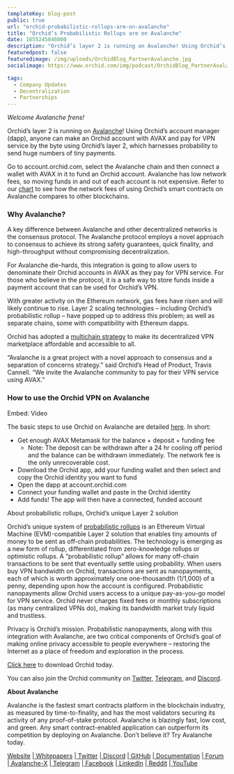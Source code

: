 ```yaml
---
templateKey: blog-post
public: true
url: "orchid-probabilistic-rollups-are-on-avalanche"
title: "Orchid’s Probabilistic Rollups are on Avalanche"
date: 1655245846000
description: "Orchid’s layer 2 is running on Avalanche! Using Orchid’s account manager (dapp), anyone can make an Orchid account with AVAX and pay for VPN service by the byte using Orchid’s layer 2, which harnesses probability to send huge numbers of tiny payments."
featuredpost: false
featuredimage: /img/uploads/OrchidBlog_PartnerAvalanche.jpg
socialimage: https://www.orchid.com/img/podcast/OrchidBlog_PartnerAvalanche.jpg

tags:
  - Company Updates
  - Decentralization
  - Partnerships
---
```


_Welcome Avalanche frens!_

Orchid’s layer 2 is running on [Avalanche](https://www.avax.network/)! Using Orchid’s account manager (dapp), anyone can make an Orchid account with AVAX and pay for VPN service by the byte using Orchid’s layer 2, which harnesses probability to send huge numbers of tiny payments.

Go to account.orchid.com, select the Avalanche chain and then connect a wallet with AVAX in it to fund an Orchid account. Avalanche has low network fees, so moving funds in and out of each account is not expensive. Refer to our [chart](https://www.orchid.com/join) to see how the network fees of using Orchid’s smart contracts on Avalanche compares to other blockchains. 

### Why Avalanche? 

A key difference between Avalanche and other decentralized networks is the consensus protocol. The Avalanche protocol employs a novel approach to consensus to achieve its strong safety guarantees, quick finality, and high-throughput without compromising decentralization.

For Avalanche die-hards, this integration is going to allow users to denominate their Orchid accounts in AVAX as they pay for VPN service. For those who believe in the protocol, it is a safe way to store funds inside a payment account that can be used for Orchid’s VPN.

With greater activity on the Ethereum network, gas fees have risen and will likely continue to rise. Layer 2 scaling technologies – including Orchid’s probabilistic rollup – have popped up to address this problem; as well as separate chains, some with compatibility with Ethereum dapps. 

Orchid has adopted a [multichain strategy](https://blog.orchid.com/orchid-nanopayments-now-streaming-on-8-blockchains/) to make its decentralized VPN marketplace affordable and accessible to all. 

“Avalanche is a great project with a novel approach to consensus and a separation of concerns strategy.” said Orchid’s Head of Product, Travis Cannell. “We invite the Avalanche community to pay for their VPN service using AVAX.”

### How to use the Orchid VPN on Avalanche

Embed: Video

The basic steps to use Orchid on Avalanche are detailed [here](https://orchid.com/join). In short:

* Get enough AVAX Metamask for the balance + deposit + funding fee
    * Note: The deposit can be withdrawn after a 24 hr cooling off period and the balance can be withdrawn immediately. The network fee is the only unrecoverable cost.
* Download the Orchid app, add your funding wallet and then select and copy the Orchid identity you want to fund
* Open the dapp at account.orchid.com
* Connect your funding wallet and paste in the Orchid identity
* Add funds! The app will then have a connected, funded account

About probabilistic rollups, Orchid’s unique Layer 2 solution

Orchid’s unique system of [probabilistic rollups](https://medium.com/orchid-labs/probabilistic-nanopayments-4aa423c3f22f) is an Ethereum Virtual Machine (EVM)-compatible Layer 2 solution that enables tiny amounts of money to be sent as off-chain probabilities. The technology is emerging as a new form of rollup, differentiated from zero-knowledge rollups or optimistic rollups. A “probabilistic rollup” allows for many off-chain transactions to be sent that eventually settle using probability. When users buy VPN bandwidth on Orchid, transactions are sent as nanopayments, each of which is worth approximately one one-thousandth (1/1,000) of a penny, depending upon how the account is configured. Probabilistic nanopayments allow Orchid users access to a unique pay-as-you-go model for VPN service. Orchid never charges fixed fees or monthly subscriptions (as many centralized VPNs do), making its bandwidth market truly liquid and trustless.

Privacy is Orchid’s mission. Probabilistic nanopayments, along with this integration with Avalanche, are two critical components of Orchid’s goal of making online privacy accessible to people everywhere – restoring the Internet as a place of freedom and exploration in the process.

[Click here](http://orchid.com/join) to download Orchid today. 

You can also join the Orchid community on [Twitter](https://twitter.com/OrchidProtocol?ref_src=twsrc%5Egoogle%7Ctwcamp%5Eserp%7Ctwgr%5Eauthor), [Telegram](https://www.t.me/OrchidOfficial), and [Discord](https://discord.com/invite/GDbxmjxX9F). 

**About Avalanche**

Avalanche is the fastest smart contracts platform in the blockchain industry, as measured by time-to-finality, and has the most validators securing its activity of any proof-of-stake protocol. Avalanche is blazingly fast, low cost, and green. Any smart contract-enabled application can outperform its competition by deploying on Avalanche. Don’t believe it? Try Avalanche today.

[Website](https://avax.network/) |[ Whitepapers](https://avalabs.org/whitepapers) |[ Twitter](https://twitter.com/avalancheavax) |[ Discord](https://chat.avalabs.org/) |[ GitHub](https://github.com/ava-labs) |[ Documentation](https://docs.avax.network/) |[ Forum](https://forum.avax.network/) |[ Avalanche-X](https://avalabs.org/avalanche-x) |[ Telegram](https://t.me/avalancheavax) |[ Facebook](https://facebook.com/avalancheavax) |[ LinkedIn](https://linkedin.com/company/avalancheavax) |[ Reddit](https://reddit.com/r/avax) |[ YouTube](https://www.youtube.com/c/Avalancheavax)
